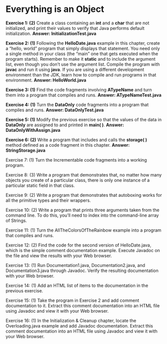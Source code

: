 # Everything is an Object

**Exercise 1: (2)** Create a class containing an **int** and a **char** that are not initialized,
and print their values to verify that Java performs default initialization. **Answer: InitializationTest.java**

**Exercise 2: (1)** Following the **HelloDate.java** example in this chapter,
create a “hello, world” program that simply displays that statement.
You need only a single method in your class (the “main” one that gets executed when the program starts).
Remember to make it **static** and to include the argument list, even though you don’t use the argument list.
Compile the program with **javac** and run it using **java**.
If you are using a different development environment than the JDK,
learn how to compile and run programs in that environment. **Answer: HelloWorld.java**

**Exercise 3: (1)** Find the code fragments involving **ATypeName** and turn them into a program that compiles and runs.
**Answer: ATypeNameTest.java**

**Exercise 4: (1)** Turn the **DataOnly** code fragments into a program that compiles and runs. **Answer: DataOnlyTest.java**

**Exercise 5: (1)** Modify the previous exercise so that the values of the data
in **DataOnly** are assigned to and printed in **main( )**. **Answer: DataOnlyWithAssign.java**

**Exercise 6: (2)** Write a program that includes and calls
the **storage( )** method defined as a code fragment in this chapter. **Answer: StringStorage.java**

Exercise 7: (1) Turn the Incrementable code fragments into a working program.

Exercise 8: (3) Write a program that demonstrates that, no matter how many objects you create of a particular class,
there is only one instance of a particular static field in that class.

Exercise 9: (2) Write a program that demonstrates that autoboxing works for all the primitive types and their wrappers.

Exercise 10: (2) Write a program that prints three arguments taken from the command line.
To do this, you’ll need to index into the command-line array of Strings.

Exercise 11: (1) Turn the AllTheColorsOfTheRainbow example into a program that compiles and runs.

Exercise 12: (2) Find the code for the second version of HelloDate.java,
which is the simple comment documentation example.
Execute Javadoc on the file and view the results with your Web browser.

Exercise 13: (1) Run Documentation1.java, Documentation2.java, and Documentation3.java through Javadoc.
Verify the resulting documentation with your Web browser.

Exercise 14: (1) Add an HTML list of items to the documentation in the previous exercise.

Exercise 15: (1) Take the program in Exercise 2 and add comment documentation to it.
Extract this comment documentation into an HTML file using Javadoc and view it with your Web browser.

Exercise 16: (1) In the Initialization & Cleanup chapter, locate the Overloading.java example
and add Javadoc documentation. Extract this comment documentation into an HTML file using Javadoc
and view it with your Web browser.